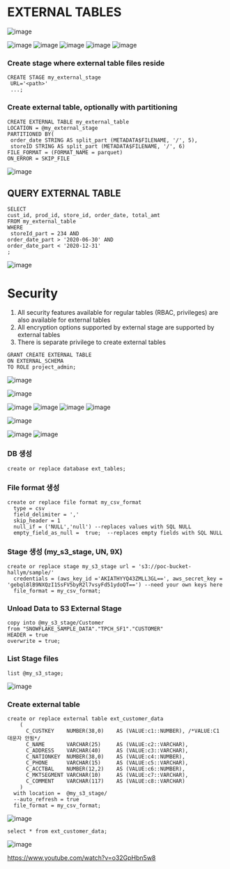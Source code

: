 # EXTERNAL TABLES

![image](https://user-images.githubusercontent.com/52474199/197577548-d791831b-56e6-40c5-b40c-f8649e57c917.png)

![image](https://user-images.githubusercontent.com/52474199/197571971-2ec17f4d-a370-4de7-8537-220c682d9f7e.png)
![image](https://user-images.githubusercontent.com/52474199/197572044-681288bb-7ea0-46ce-81bc-b120e8723990.png)
![image](https://user-images.githubusercontent.com/52474199/197568900-acd7fd9a-3709-4909-9014-dc2c8305b37f.png)
![image](https://user-images.githubusercontent.com/52474199/197572276-0c667a1e-08ea-4b87-8936-4cb965ef7567.png)
![image](https://user-images.githubusercontent.com/52474199/197572323-6a90040c-3418-4847-9eb5-fd75d7e19d1a.png)



### Create stage where external table files reside
```
CREATE STAGE my_external_stage
 URL='<path>'
 ...;
```

### Create external table, optionally with partitioning
```
CREATE EXTERNAL TABLE my_external_table
LOCATION = @my_external_stage
PARTITIONED BY(
 order_date STRING AS split_part (METADATA$FILENAME, '/', 5), 
 storeID STRING AS split_part (METADATA$FILENAME, '/', 6)
FILE_FORMAT = (FORMAT_NAME = parquet)
ON_ERROR = SKIP_FILE

```

![image](https://user-images.githubusercontent.com/52474199/197571158-60c2b76f-befd-4b9f-8e8e-75e04a0f0981.png)


## QUERY EXTERNAL TABLE
```
SELECT 
cust_id, prod_id, store_id, order_date, total_amt
FROM my_external_table
WHERE 
 storeId_part = 234 AND
order_date_part > '2020-06-30' AND 
order_date_part < '2020-12-31'
;
```
![image](https://user-images.githubusercontent.com/52474199/197570598-1fd4c311-2272-423c-9bd9-e5316471cb62.png)

# Security
1. All security features available for regular tables (RBAC, privileges) are also available for external tables
2. All encryption options supported by external stage are supported by external tables
3. There is separate privilege to create external tables
```
GRANT CREATE EXTERNAL TABLE
ON EXTERNAL_SCHEMA 
TO ROLE project_admin;
```

![image](https://user-images.githubusercontent.com/52474199/197573348-49b975cf-b53a-4227-a1ac-56e133c8b30f.png)


![image](https://user-images.githubusercontent.com/52474199/197573473-a94f5bd0-338e-4634-bf87-974147febee8.png)

![image](https://user-images.githubusercontent.com/52474199/197573710-bdf6dfbc-e203-4d5c-b89c-c56dcf1d1532.png)
![image](https://user-images.githubusercontent.com/52474199/197573949-4c0512f6-5315-44ab-b16b-1940065bf645.png)
![image](https://user-images.githubusercontent.com/52474199/197575005-bf75a771-61f2-4eec-a5ad-ccece2b6fd53.png)
![image](https://user-images.githubusercontent.com/52474199/197575130-c8d31317-dc9d-451f-b92e-2054b8428e9b.png)


![image](https://user-images.githubusercontent.com/52474199/197575335-a1648d96-1be9-4d24-b358-0188f19cb8e9.png)

![image](https://user-images.githubusercontent.com/52474199/197575487-726eef45-e114-44a1-bec2-484f80acbaa8.png)
![image](https://user-images.githubusercontent.com/52474199/197575640-a335492e-e849-41a1-9829-e3e925bab9ac.png)




### DB 생성
```
create or replace database ext_tables;
```
### File format 생성

```
create or replace file format my_csv_format
  type = csv
  field_delimiter = ','
  skip_header = 1
  null_if = ('NULL','null') --replaces values with SQL NULL
  empty_field_as_null =  true;  --replaces empty fields with SQL NULL
```

### Stage 생성 (my_s3_stage, UN, 9X)

```
create or replace stage my_s3_stage url = 's3://poc-bucket-hallym/sample/'
  credentials = (aws_key_id ='AKIATHYYQ43ZMLL3GL==', aws_secret_key = 'gebql8lB9NXQzI1SsFV5byR2l7vsyFd51ydoQT==') --need your own keys here
  file_format = my_csv_format;
```

### Unload Data to S3 External Stage

```  
copy into @my_s3_stage/Customer
from "SNOWFLAKE_SAMPLE_DATA"."TPCH_SF1"."CUSTOMER"
HEADER = true
overwrite = true;
```

### List Stage files

```
list @my_s3_stage;
```

![image](https://user-images.githubusercontent.com/52474199/201831432-b71e4ca0-1167-40ac-ad93-f3adad9c697c.png)

### Create external table

```
create or replace external table ext_customer_data
    (
      C_CUSTKEY    NUMBER(38,0)    AS (VALUE:c1::NUMBER), /*VALUE:C1 대문자 안됨*/
      C_NAME       VARCHAR(25)     AS (VALUE:c2::VARCHAR),
      C_ADDRESS    VARCHAR(40)     AS (VALUE:c3::VARCHAR),
      C_NATIONKEY  NUMBER(38,0)    AS (VALUE:c4::NUMBER),
      C_PHONE      VARCHAR(15)     AS (VALUE:c5::VARCHAR),
      C_ACCTBAL    NUMBER(12,2)    AS (VALUE:c6::NUMBER),
      C_MKTSEGMENT VARCHAR(10)     AS (VALUE:c7::VARCHAR),
      C_COMMENT    VARCHAR(117)    AS (VALUE:c8::VARCHAR)
    )
  with location =  @my_s3_stage/
  --auto_refresh = true
  file_format = my_csv_format;
```
![image](https://user-images.githubusercontent.com/52474199/201832872-0bd652fe-b9b2-47d8-819d-8329cc4f3d8c.png)

```
select * from ext_customer_data;
```
![image](https://user-images.githubusercontent.com/52474199/201834021-dea9f3dd-9cef-4e36-856e-d0d6b31365fd.png)


https://www.youtube.com/watch?v=o32GpHbn5w8


